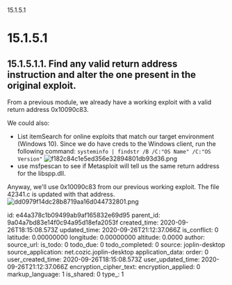 15.1.5.1

# 15.1.5.1
## 15.1.5.1.1. Find any valid return address instruction and alter the one present in the original exploit.

From a previous module, we already have a working exploit with a valid return address 0x10090c83.

We could also:

- List itemSearch for online exploits that match our target environment (Windows 10). Since we do have creds to the Windows client, run the following command:
`systeminfo | findstr /B /C:"OS Name" /C:"OS Version"`
![f182c84c1e5ed356e32894801db93d36.png](:/a974ed89054a4225917cb140ab101719)
- use msfpescan to see if Metasploit will tell us the same return address for the libspp.dll.


Anyway, we'll use 0x10090c83 from our previous working exploit. The file 42341.c is updated with that address.
![dd0979f14dc28b8719aa16d044732801.png](:/0d26c9e9f1ee4b5491528e1dc1691b73)

id: e44a378c1b09499ab9af165832e69d95
parent_id: 9a04a7bd83e14f0c94a95d18efa2053f
created_time: 2020-09-26T18:15:08.573Z
updated_time: 2020-09-26T21:12:37.066Z
is_conflict: 0
latitude: 0.00000000
longitude: 0.00000000
altitude: 0.0000
author: 
source_url: 
is_todo: 0
todo_due: 0
todo_completed: 0
source: joplin-desktop
source_application: net.cozic.joplin-desktop
application_data: 
order: 0
user_created_time: 2020-09-26T18:15:08.573Z
user_updated_time: 2020-09-26T21:12:37.066Z
encryption_cipher_text: 
encryption_applied: 0
markup_language: 1
is_shared: 0
type_: 1